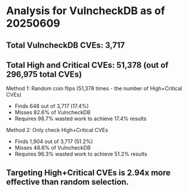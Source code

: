 # Analysis for VulncheckDB as of 20250609

## Total VulncheckDB CVEs: 3,717
## Total High and Critical CVEs: 51,378 (out of 296,975 total CVEs)

Method 1: Random coin flips (51,378 times - the number of High+Critical CVEs)
  - Finds 648 out of 3,717 (17.4%)
  - Misses 82.6% of VulncheckDB
  - Requires 98.7% wasted work to achieve 17.4% results

Method 2: Only check High+Critical CVEs
  - Finds 1,904 out of 3,717 (51.2%)
  - Misses 48.8% of VulncheckDB
  - Requires 96.3% wasted work to achieve 51.2% results

## Targeting High+Critical CVEs is 2.94x more effective than random selection.
